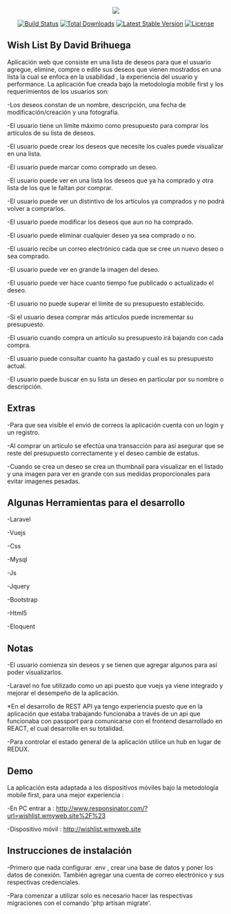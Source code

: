 <p align="center"><img src="https://laravel.com/assets/img/components/logo-laravel.svg"></p>

<p align="center">
<a href="https://travis-ci.org/laravel/framework"><img src="https://travis-ci.org/laravel/framework.svg" alt="Build Status"></a>
<a href="https://packagist.org/packages/laravel/framework"><img src="https://poser.pugx.org/laravel/framework/d/total.svg" alt="Total Downloads"></a>
<a href="https://packagist.org/packages/laravel/framework"><img src="https://poser.pugx.org/laravel/framework/v/stable.svg" alt="Latest Stable Version"></a>
<a href="https://packagist.org/packages/laravel/framework"><img src="https://poser.pugx.org/laravel/framework/license.svg" alt="License"></a>
</p>

## Wish List By David Brihuega

Aplicación web que consiste en una lista de deseos para que el usuario agregue, elimine, compre o edite sus deseos que vienen mostrados en una lista la cual se enfoca en la usabilidad , la experiencia del usuario y performance.
La aplicación fue creada bajo la metodología mobile first y los requerimientos de los usuarios son: 

-Los deseos constan de un nombre, descripción, una fecha de modificación/creación y una fotografía.

-El usuario tiene un límite máximo como presupuesto para comprar los artículos de su lista de deseos.

-El usuario puede crear los deseos que necesite los cuales puede visualizar en una lista.

-El usuario puede marcar como comprado un deseo.

-El usuario puede ver en una lista los deseos que ya ha comprado y otra lista de los que le faltan por comprar.

-El usuario puede ver un distintivo de los artículos ya comprados y no podrá volver a comprarlos.

-El usuario puede modificar los deseos que aun no ha comprado.

-El usuario puede eliminar cualquier deseo ya sea comprado o no.

-El usuario recibe un correo electrónico cada que se cree un nuevo deseo o sea comprado.

-El usuario puede ver en grande la imagen del deseo.

-El usuario puede ver hace cuanto tiempo fue publicado o actualizado el deseo.

-El usuario no puede superar el límite de su presupuesto establecido.

-Si el usuario desea comprar más artículos puede incrementar su presupuesto.

-El usuario cuando compra un artículo su presupuesto irá bajando con cada compra.

-El usuario puede consultar cuanto ha gastado y cual es su presupuesto actual.

-El usuario puede buscar en su lista un deseo en particular por su nombre o descripción.


## Extras 

-Para que sea visible el envió de correos la aplicación cuenta con un login y un registro.

-Al comprar un articulo se efectúa una transacción para así asegurar que se reste del presupuesto correctamente y el deseo cambie de estatus.

-Cuando se crea un deseo se crea un thumbnail para visualizar en el listado y una imagen para ver en grande con sus medidas proporcionales para evitar imagenes pesadas.

## Algunas Herramientas para el desarrollo 

-Laravel

-Vuejs

-Css

-Mysql 

-Js

-Jquery

-Bootstrap

-Html5

-Eloquent

## Notas 

-El usuario comienza sin deseos y se tienen que agregar algunos para así poder visualizarlos.

-Laravel no fue utilizado como un api puesto que vuejs ya viene integrado y mejorar el desempeño de la aplicación.

*En el desarrollo de REST API ya tengo experiencia puesto que en la aplicación que estaba trabajando funcionaba a través de un api que funcionaba con passport para comunicarse con el frontend desarrollado en REACT, el cual desarrolle en su totalidad.

-Para controlar el estado general de la aplicación utilice un hub en lugar de REDUX.

## Demo

La aplicación esta adaptada a los dispositivos móviles bajo la metodología mobile first, para una mejor experiencia :

-En PC entrar a : 
http://www.responsinator.com/?url=wishlist.wmyweb.site%2F%23

-Dispositivo móvil : 
http://wishlist.wmyweb.site

## Instrucciones de instalación 

-Primero que nada configurar .env , crear una base de datos y poner los datos de conexión. También agregar una cuenta de correo electrónico y sus respectivas credenciales. 

-Para comenzar a utilizar solo es necesario hacer las respectivas migraciones con el comando 'php artisan migrate'.
